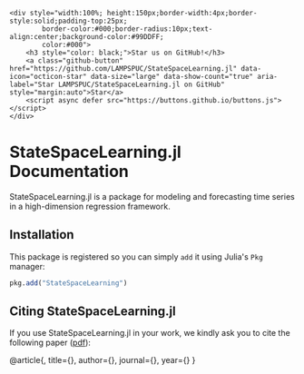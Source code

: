 ```@raw html
<div style="width:100%; height:150px;border-width:4px;border-style:solid;padding-top:25px;
        border-color:#000;border-radius:10px;text-align:center;background-color:#99DDFF;
        color:#000">
    <h3 style="color: black;">Star us on GitHub!</h3>
    <a class="github-button" href="https://github.com/LAMPSPUC/StateSpaceLearning.jl" data-icon="octicon-star" data-size="large" data-show-count="true" aria-label="Star LAMPSPUC/StateSpaceLearning.jl on GitHub" style="margin:auto">Star</a>
    <script async defer src="https://buttons.github.io/buttons.js"></script>
</div>
```

# StateSpaceLearning.jl Documentation

StateSpaceLearning.jl is a package for modeling and forecasting time series in a high-dimension regression framework.

## Installation

This package is registered so you can simply `add` it using Julia's `Pkg` manager:
```julia
pkg.add("StateSpaceLearning")
```

## Citing StateSpaceLearning.jl

If you use StateSpaceLearning.jl in your work, we kindly ask you to cite the following paper ([pdf]()):

@article{,
title={},
author={},
journal={},
year={}
}